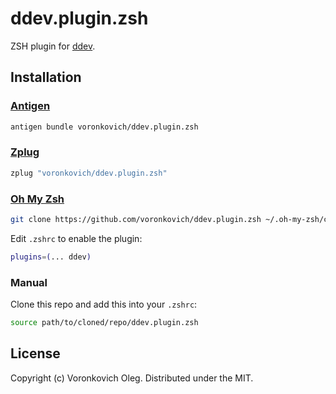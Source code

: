 # ddev.plugin.zsh

ZSH plugin for [ddev](https://ddev.com/).

## Installation

### [Antigen](https://github.com/zsh-users/antigen)

```sh
antigen bundle voronkovich/ddev.plugin.zsh
```
### [Zplug](https://github.com/zplug/zplug)

```sh
zplug "voronkovich/ddev.plugin.zsh"
```

### [Oh My Zsh](https://github.com/ohmyzsh/ohmyzsh)

```sh
git clone https://github.com/voronkovich/ddev.plugin.zsh ~/.oh-my-zsh/custom/plugins/ddev
```

Edit `.zshrc` to enable the plugin:

```sh
plugins=(... ddev)
```

### Manual

Clone this repo and add this into your `.zshrc`:

```sh
source path/to/cloned/repo/ddev.plugin.zsh
```

## License

Copyright (c) Voronkovich Oleg. Distributed under the MIT.
